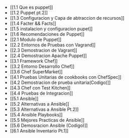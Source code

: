 - [[1.1 Que es puppet]]
- [[1.2 Puppet pt.2]]
- [[1.3 Configuracion y Capa de abtraccion de recursos]]
- [[1.4 Facter && Facts]]
- [[1.5 instalacion y configuracion pupet]]
- [[1.6 Recomendaciones de Puppet]]
- [[2.1 Modulo de Puppet]]
- [[2.2 Entornos de Pruebas con Vagrand]]
- [[2.3 Demostracion de Vagrant]]
- [[2.4 Demostracion Apache Puppet]]
- [[3.1 Framework Chef]]
- [[3.2 Entorno Desarrollo Chef]]
- [[3.6 Chef SuperMarket]]
- [[4.1 Pruebas Unitarias de cookbooks con ChefSpec]]
- [[4.2 Demostracion de prueba unitaria(Codigo)]]
- [[4.3 Chef con Test Kitchen]]
- [[4.4 Pruebas de Integracion]]
- [[5.1 Ansible]]
- [[5.2 Alternativas a Ansible]]
- [[5.3 Alternativas a Ansible Pt.2]]
- [[5.4 Ansible Playbooks]]
- [[5.5 Mejores Practicas de Ansible]]
- [[5.6 Demosracion Ansible (Codigo)]]
- [[6.1 Ansible Inventario Pt.1]]
